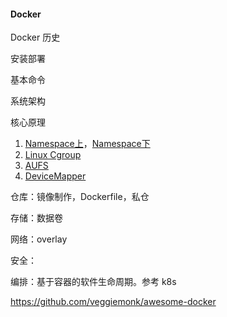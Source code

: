 #### Docker



Docker 历史

安装部署

基本命令

系统架构

核心原理

1. [Namespace上](https://coolshell.cn/articles/17010.html)，[Namespace下](https://coolshell.cn/articles/17029.html)
2. [Linux Cgroup](https://coolshell.cn/articles/17049.html)
3. [AUFS](https://coolshell.cn/articles/17061.html)
4. [DeviceMapper](https://coolshell.cn/articles/17200.html)

仓库：镜像制作，Dockerfile，私仓

存储：数据卷

网络：overlay

安全：

编排：基于容器的软件生命周期。参考 k8s





<https://github.com/veggiemonk/awesome-docker>
